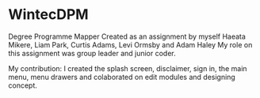 # WintecDPM
Degree Programme Mapper Created as an assignment by myself Haeata Mikere, Liam Park, Curtis Adams, Levi Ormsby and Adam Haley
My role on this assignment was group leader and junior coder.

My contribution:
I created the splash screen, disclaimer, sign in, the main menu, menu drawers and colaborated on edit modules and designing concept.
